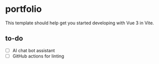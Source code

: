 # portfolio

This template should help get you started developing with Vue 3 in Vite.

## to-do

- [ ] AI chat bot assistant
- [ ] GitHub actions for linting
